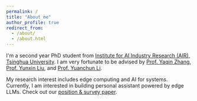 ```yaml
---
permalink: /
title: "About me"
author_profile: true
redirect_from: 
  - /about/
  - /about.html
---
```


I'm a second year PhD student from [Institute for AI Industry Research (AIR), Tsinghua University](https://air.tsinghua.edu.cn/en/). I am very fortunate to be advised by [Prof. Yaqin Zhang](https://air.tsinghua.edu.cn/en/info/1046/1188.htm), [Prof. Yunxin Liu](https://air.tsinghua.edu.cn/en/info/1046/1193.htm), and [Prof. Yuanchun Li](https://air.tsinghua.edu.cn/en/info/1046/1200.htm).

My research interest includes edge computing and AI for systems. Currently, I am interested in building personal assistant powered by edge LLMs. Check out our [position & survey paper](https://github.com/MobileLLM/Personal_LLM_Agents_Survey/). 
